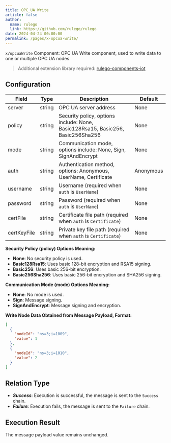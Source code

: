 ```yaml
---
title: OPC_UA Write
article: false
author: 
  name: rulego
  link: https://github.com/rulego/rulego
date: 2024-04-24 00:00:00
permalink: /pages/x-opcua-write/
---
```

`x/opcuaWrite` Component: <Badge text="v0.28.0+"/> OPC UA Write component, used to write data to one or multiple OPC UA nodes.

>Additional extension library required: [rulego-components-iot](https://github.com/rulego/rulego-components-iot)

## Configuration

| Field       | Type   | Description                                                                     | Default   |
|-------------|--------|---------------------------------------------------------------------------------|-----------|
| server      | string | OPC UA server address                                                           | None      |
| policy      | string | Security policy, options include: None, Basic128Rsa15, Basic256, Basic256Sha256 | None      |
| mode        | string | Communication mode, options include: None, Sign, SignAndEncrypt                 | None      |
| auth        | string | Authentication method, options: Anonymous, UserName, Certificate                | Anonymous |
| username    | string | Username (required when `auth` is `UserName`)                                   | None      |
| password    | string | Password (required when `auth` is `UserName`)                                   | None      |
| certFile    | string | Certificate file path (required when `auth` is `Certificate`)                   | None      |
| certKeyFile | string | Private key file path (required when `auth` is `Certificate`)                   | None      |

**Security Policy (policy) Options Meaning:**

- **None**: No security policy is used.
- **Basic128Rsa15**: Uses basic 128-bit encryption and RSA15 signing.
- **Basic256**: Uses basic 256-bit encryption.
- **Basic256Sha256**: Uses basic 256-bit encryption and SHA256 signing.

**Communication Mode (mode) Options Meaning:**

- **None**: No mode is used.
- **Sign**: Message signing.
- **SignAndEncrypt**: Message signing and encryption.

**Write Node Data Obtained from Message Payload, Format:**
```json
[
  {
    "nodeId": "ns=3;i=1009",
    "value": 1
  },
  {
    "nodeId": "ns=3;i=1010",
    "value": 2
  }
]
```

## Relation Type

- ***Success***: Execution is successful, the message is sent to the `Success` chain.
- ***Failure***: Execution fails, the message is sent to the `Failure` chain.

## Execution Result

The message payload value remains unchanged.

